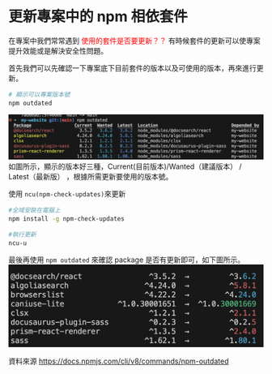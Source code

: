 # 更新專案中的 npm 相依套件
在專案中我們常常遇到<font color="red"> 使用的套件是否要更新？？</font>
有時候套件的更新可以使專案提升效能或是解決安全性問題。

首先我們可以先確認一下專案底下目前套件的版本以及可使用的版本，再來進行更新。

```bash showLineNumbers title="[Terminal]"  
# 顯示可以專案版本號
npm outdated
```
![npm outdated](image.png)
如圖所示，顯示的版本好三種，Current(目前版本)/Wanted（建議版本） / Latest（最新版） ，根據所需更新要使用的版本號。

使用 `ncu(npm-check-updates)`來更新
```bash showLineNumbers title="[Terminal]"  
#全域安裝在電腦上
npm install -g npm-check-updates 
```
```bash showLineNumbers title="[Terminal]"  
#執行更新
ncu-u
```
最後再使用 `npm outdated` 來確認 package 是否有更新即可，如下圖所示。
![update package result](image-1.png)

資料來源
https://docs.npmjs.com/cli/v8/commands/npm-outdated